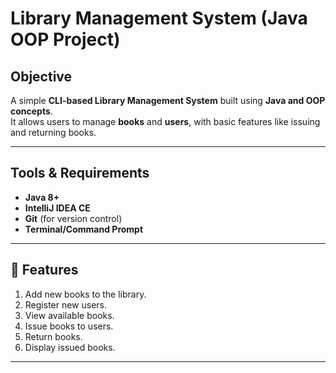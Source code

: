 # Library Management System (Java OOP Project)

##  Objective
A simple **CLI-based Library Management System** built using **Java and OOP concepts**.  
It allows users to manage **books** and **users**, with basic features like issuing and returning books.

---

##  Tools & Requirements
- **Java 8+**
- **IntelliJ IDEA CE**
- **Git** (for version control)
- **Terminal/Command Prompt**

---


## 🚀 Features
1. Add new books to the library.
2. Register new users.
3. View available books.
4. Issue books to users.
5. Return books.
6. Display issued books.

---